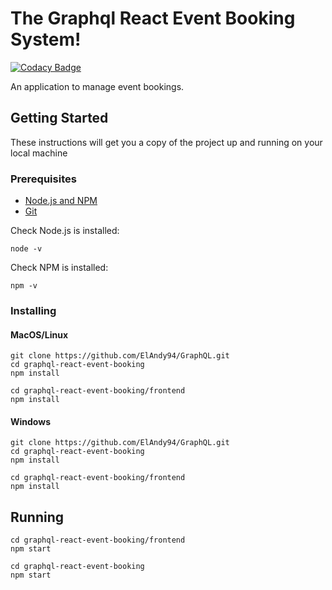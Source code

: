 # The Graphql React Event Booking System!

[![Codacy Badge](https://api.codacy.com/project/badge/Grade/5a60b60345a14d7c829c50e76e2aa57e)](https://app.codacy.com/app/ElAndy94/GraphQL?utm_source=github.com&utm_medium=referral&utm_content=ElAndy94/GraphQL&utm_campaign=Badge_Grade_Dashboard)

An application to manage event bookings.

## Getting Started

These instructions will get you a copy of the project up and running on your local machine
### Prerequisites

* [Node.js and NPM](https://nodejs.org/en/)
* [Git](https://git-scm.com/)

Check Node.js is installed:
```
node -v
```
Check NPM is installed: 
```
npm -v
```

### Installing

#### MacOS/Linux

```
git clone https://github.com/ElAndy94/GraphQL.git
cd graphql-react-event-booking
npm install

cd graphql-react-event-booking/frontend
npm install
```

#### Windows
```
git clone https://github.com/ElAndy94/GraphQL.git
cd graphql-react-event-booking
npm install

cd graphql-react-event-booking/frontend
npm install
```

## Running

```
cd graphql-react-event-booking/frontend
npm start

cd graphql-react-event-booking
npm start
```

